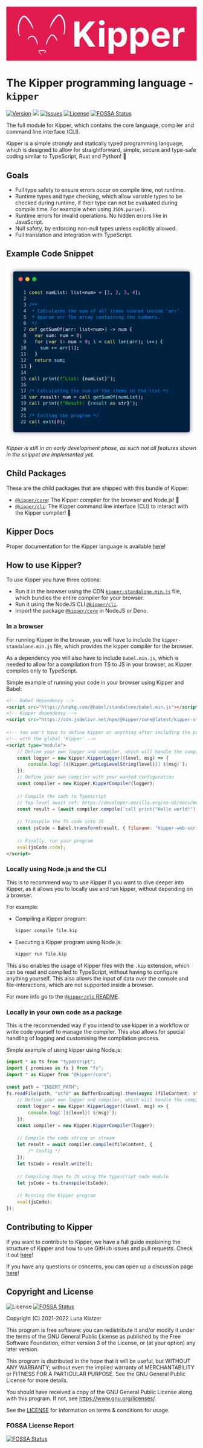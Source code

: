 ![](./img/Kipper-Logo-with-head.png)

# The Kipper programming language - `kipper`

[![Version](https://img.shields.io/npm/v/kipper?label=release&color=%23cd2620&logo=npm)](https://npmjs.org/package/kipper)
![](https://img.shields.io/badge/Coverage-77%25-5A7302.svg?style=flat&logoColor=white&color=blue&prefix=$coverage$)
[![Issues](https://img.shields.io/github/issues/Luna-Klatzer/Kipper)](https://github.com/Luna-Klatzer/Kipper/issues)
[![License](https://img.shields.io/github/license/Luna-Klatzer/Kipper?color=cyan)](https://github.com/Luna-Klatzer/Kipper/blob/main/LICENSE)
[![FOSSA Status](https://app.fossa.com/api/projects/git%2Bgithub.com%2FLuna-Klatzer%2FKipper.svg?type=shield)](https://app.fossa.com/projects/git%2Bgithub.com%2FLuna-Klatzer%2FKipper?ref=badge_shield)

The full module for Kipper, which contains the core language, compiler and command line interface (CLI).

Kipper is a simple strongly and statically typed programming language, which is designed to allow for
straightforward, simple, secure and type-safe coding similar to TypeScript, Rust and Python! 🦊

## Goals

- Full type safety to ensure errors occur on compile time, not runtime.
- Runtime types and type checking, which allow variable types to be checked during runtime, if
  their type can not be evaluated during compile time. For example when using `JSON.parse()`.
- Runtime errors for invalid operations. No hidden errors like in JavaScript.
- Null safety, by enforcing non-null types unless explicitly allowed.
- Full translation and integration with TypeScript.

## Example Code Snippet

![](img/carbon/carbon-code-snippet.png)

_Kipper is still in an early development phase, as such not all features shown in the snippet are implemented yet._

## Child Packages

These are the child packages that are shipped with this bundle of Kipper:

- [`@kipper/core`](https://www.npmjs.com/package/@kipper/core): The Kipper compiler for the browser and Node.js! 🦊
- [`@kipper/cli`](https://www.npmjs.com/package/@kipper/cli): The Kipper command line interface (CLI) to interact
  with the Kipper compiler! 🦊

## Kipper Docs

Proper documentation for the Kipper language is available [here](https://wmc-ahif-2021.github.io/Kipper-Web/)!

## How to use Kipper?

To use Kipper you have three options:

- Run it in the browser using the CDN [`kipper-standalone.min.js`](https://cdn.jsdelivr.net/npm/@kipper/core@latest/kipper-standalone.min.js) file, which bundles the entire compiler
  for your browser.
- Run it using the NodeJS CLI [`@kipper/cli`](https://www.npmjs.com/package/@kipper/cli).
- Import the package [`@kipper/core`](https://www.npmjs.com/package/@kipper/core) in NodeJS or Deno.

### In a browser

For running Kipper in the browser, you will have to include the `kipper-standalone.min.js` file, which
provides the kipper compiler for the browser.

As a dependency you will also have to include `babel.min.js`, which is needed to allow for a compilation
from TS to JS in your browser, as Kipper compiles only to TypeScript.

Simple example of running your code in your browser using Kipper and Babel:

```html
<!-- Babel dependency -->
<script src="https://unpkg.com/@babel/standalone/babel.min.js"></script>
<!-- Kipper dependency -->
<script src="https://cdn.jsdelivr.net/npm/@kipper/core@latest/kipper-standalone.min.js"></script>

<!-- You won't have to define Kipper or anything after including the previous file. It will be defined per default  -->
<!-- with the global 'Kipper' -->
<script type="module">
	// Define your own logger and compiler, which will handle the compilation
	const logger = new Kipper.KipperLogger((level, msg) => {
		console.log(`[${Kipper.getLogLevelString(level)}] ${msg}`);
	});
	// Define your own compiler with your wanted configuration
	const compiler = new Kipper.KipperCompiler(logger);

	// Compile the code to Typescript
	// Top-level await ref: https://developer.mozilla.org/en-US/docs/Web/JavaScript/Reference/Operators/await#top_level_await
	const result = (await compiler.compile(`call print("Hello world!");`)).write();

	// Transpile the TS code into JS
	const jsCode = Babel.transform(result, { filename: "kipper-web-script.ts", presets: ["env", "typescript"] });

	// Finally, run your program
	eval(jsCode.code);
</script>
```

### Locally using Node.js and the CLI

This is to recommend way to use Kipper if you want to dive deeper into Kipper, as it allows you to locally use and run
kipper, without depending on a browser.

For example:

- Compiling a Kipper program:
  ```bash
  kipper compile file.kip
  ```
- Executing a Kipper program using Node.js:
  ```bash
  kipper run file.kip
  ```

This also enables the usage of Kipper files with the `.kip` extension, which can be read and compiled to TypeScript,
without having to configure anything yourself. This also allows the input of data over the
console and file-interactions, which are not supported inside a browser.

For more info go to the [`@kipper/cli` README](https://github.com/Luna-Klatzer/Kipper/blob/main/kipper/cli/README.md).

### Locally in your own code as a package

This is the recommended way if you intend to use kipper in a workflow or write code yourself to manage
the compiler. This also allows for special handling of logging and customising the compilation process.

Simple example of using kipper using Node.js:

```ts
import * as ts from "typescript";
import { promises as fs } from "fs";
import * as Kipper from "@kipper/core";

const path = "INSERT_PATH";
fs.readFile(path, "utf8" as BufferEncoding).then(async (fileContent: string) => {
	// Define your own logger and compiler, which will handle the compilation
	const logger = new Kipper.KipperLogger((level, msg) => {
		console.log(`[${level}] ${msg}`);
	});
	const compiler = new Kipper.KipperCompiler(logger);

	// Compile the code string or stream
	let result = await compiler.compile(fileContent, {
		/* Config */
	});
	let tsCode = result.write();

	// Compiling down to JS using the typescript node module
	let jsCode = ts.transpile(tsCode);

	// Running the Kipper program
	eval(jsCode);
});
```

## Contributing to Kipper

If you want to contribute to Kipper, we have a full guide explaining the structure of Kipper and how to use GitHub
issues and pull requests. Check it out [here](https://github.com/Luna-Klatzer/Kipper/blob/main/CONTRIBUTING.md)!

If you have any questions or concerns, you can open up a discussion page [here](https://github.com/Luna-Klatzer/Kipper/discussions)!

## Copyright and License

![License](https://img.shields.io/github/license/Luna-Klatzer/Kipper?color=cyan)
[![FOSSA Status](https://app.fossa.com/api/projects/git%2Bgithub.com%2FLuna-Klatzer%2FKipper.svg?type=shield)](https://app.fossa.com/projects/git%2Bgithub.com%2FLuna-Klatzer%2FKipper?ref=badge_shield)

Copyright (C) 2021-2022 Luna Klatzer

This program is free software: you can redistribute it and/or modify it under
the terms of the GNU General Public License as published by the Free Software
Foundation, either version 3 of the License, or
(at your option) any later version.

This program is distributed in the hope that it will be useful, but WITHOUT ANY
WARRANTY; without even the implied warranty of MERCHANTABILITY or FITNESS FOR A
PARTICULAR PURPOSE. See the GNU General Public License for more details.

You should have received a copy of the GNU General Public License along with
this program. If not, see <https://www.gnu.org/licenses/>.

See the [LICENSE](https://raw.githubusercontent.com/Luna-Klatzer/Kipper/main/LICENSE)
for information on terms & conditions for usage.

### FOSSA License Report

[![FOSSA Status](https://app.fossa.com/api/projects/git%2Bgithub.com%2FLuna-Klatzer%2FKipper.svg?type=large)](https://app.fossa.com/projects/git%2Bgithub.com%2FLuna-Klatzer%2FKipper?ref=badge_large)
